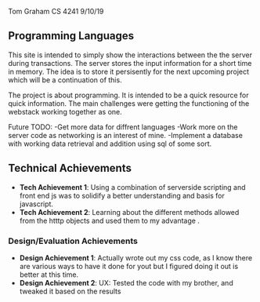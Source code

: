 Tom Graham
CS 4241
9/10/19

## Programming Languages

This site is intended to simply show the interactions between the
the server during transactions. The server stores the input information
for a short time in memory. The idea is to store it persisently for the next
upcoming project which will be a continuation of this.

The project is about programming.
It is intended to be a quick resource for quick information.
The main challenges were getting the functioning of the webstack working together as one.

Future TODO:
-Get more data for diffrent languages
-Work more on the server code as networking is an interest of mine.
-Implement a database with working data retrieval and addition using sql of some sort.

## Technical Achievements
- **Tech Achievement 1**: Using a combination of serverside scripting and front end js was to
solidify a better understanding and basis for javascript. 
- **Tech Achievement 2**: Learning about the different methods allowed from the htttp objects 
and used them to my advantage .

### Design/Evaluation Achievements
- **Design Achievement 1**: Actually wrote out my css code, as I know there are various ways to 
have it done for yout but I figured doing it out is better at this time.
- **Design Achievement 2**: UX: Tested the code with my brother, and tweaked it based on the 
results
